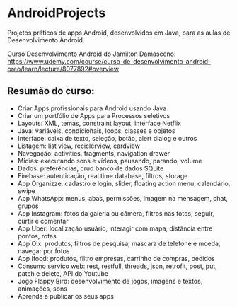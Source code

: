 # AndroidProjects
Projetos práticos de apps Android, desenvolvidos em Java, para as aulas de Desenvolvimento Android.

Curso Desenvolvimento Android do Jamilton Damasceno:
https://www.udemy.com/course/curso-de-desenvolvimento-android-oreo/learn/lecture/8077892#overview

## Resumão do curso:

- Criar Apps profissionais para Android usando Java
- Criar um portfólio de Apps para Processos seletivos
- Layouts: XML, temas, constraint layout, interface Netflix
- Java: variáveis, condicionais, loops, classes e objetos
- Interface: caixa de texto, seleção, botão, alert dialog e outros
- Listagem: list view, reciclerview, cardview
- Navegação: activities, fragments, navigation drawer
- Mídias: executando sons e vídeos, pausando, parando, volume
- Dados: preferências, crud banco de dados SQLite
- Firebase: autenticação, real time database, filtros, storage
- App Organizze: cadastro e login, slider, floating action menu, calendário, swipe
- App WhatsApp: menus, abas, permissões, imagem na mensagem, chat, grupos
- App Instagram: fotos da galeria ou câmera, filtros nas fotos, seguir, curtir e comentar
- App Uber: localização usuário, interagir com mapa, distância entre pontos, rotas
- App Olx: produtos, filtros de pesquisa, máscara de telefone e moeda, navegar por fotos
- App Ifood: produtos, filtro empresas, carrinho de compras, pedidos
- Consumo serviço web: rest, restfull, threads, json, retrofit, post, put, patch e delete, API do Youtube
- Jogo Flappy Bird: desenvolvimento de jogos, imagens e textos, animações, sons
- Aprenda a publicar os seus apps
